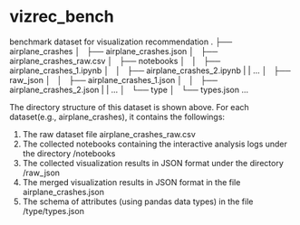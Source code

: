 # vizrec_bench
benchmark dataset for visualization recommendation
.
├── airplane_crashes
│   ├── airplane_crashes.json
│   ├── airplane_crashes_raw.csv
│   ├── notebooks
│   │   ├── airplane_crashes_1.ipynb
│   │   ├── airplane_crashes_2.ipynb
|   |   ...
│   ├── raw_json
│   │   ├── airplane_crashes_1.json
│   │   ├── airplane_crashes_2.json
|   |   ...
│   └── type
│       └── types.json
...

The directory structure of this dataset is shown above.
For each dataset(e.g., airplane_crashes), it contains the followings:
1. The raw dataset file airplane_crashes_raw.csv
2. The collected notebooks containing the interactive analysis logs under the directory /notebooks
3. The collected visualization results in JSON format under the directory /raw_json
4. The merged visualization results in JSON format in the file airplane_crashes.json
5. The schema of attributes (using pandas data types) in the file /type/types.json
